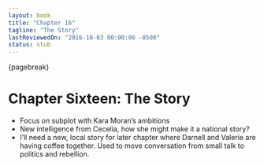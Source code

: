 ```yaml
---
layout: book
title: "Chapter 16"
tagline: "The Story"
lastReviewedOn: "2016-10-03 00:00:00 -0500"
status: stub
---
```


{pagebreak}

# Chapter Sixteen: The Story

- Focus on subplot with Kara Moran’s ambitions
- New intelligence from Cecelia, how she might make it a national story?
- I’ll need a new, local story for later chapter where Darnell and Valerie are having coffee together. Used to move conversation from small talk to politics and rebellion.

